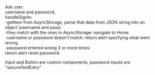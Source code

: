 Ask user: <br />
username and password, <br />
handleSignIn: <br />
-getItem from AsyncStorage, parse that data from JSON string into an object (username and pass) <br />
-they match with the ones in AsyncStorage: navigate to Home. <br />
-username or password doesn't match: return alert specfying what went wrong. <br />
-password entered wrong 3 or more times: <br />
return alert reset password.

Input and Button are custom components,
password inputs are "secureTextEntry"
